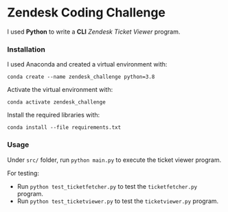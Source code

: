 # Zendesk Coding Challenge

I used **Python** to write a **CLI** *Zendesk Ticket Viewer* program.

  

### Installation

I used Anaconda and created a virtual environment with:

``conda create --name zendesk_challenge python=3.8``

Activate the virtual environment with:

``conda activate zendesk_challenge``

Install the required libraries with:

``conda install --file requirements.txt``

  

### Usage

Under ``src/`` folder, run `python main.py` to execute the ticket viewer program.

For testing:

- Run `python test_ticketfetcher.py` to test the `ticketfetcher.py` program. 
- Run `python test_ticketviewer.py` to test the `ticketviewer.py` program.



